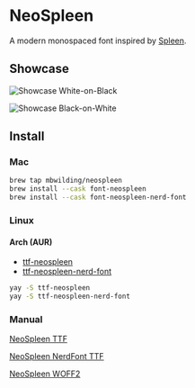# NeoSpleen

A modern monospaced font inspired by [Spleen](https://github.com/fcambus/spleen).

## Showcase

![Showcase White-on-Black](https://github.com/mbwilding/NeoSpleen/releases/latest/download/Showcase-WoB.png)

![Showcase Black-on-White](https://github.com/mbwilding/NeoSpleen/releases/latest/download/Showcase-BoW.png)

## Install

### Mac

```bash
brew tap mbwilding/neospleen
brew install --cask font-neospleen
brew install --cask font-neospleen-nerd-font
```

### Linux

#### Arch (AUR)

- [ttf-neospleen](https://aur.archlinux.org/packages/ttf-neospleen)
- [ttf-neospleen-nerd-font](https://aur.archlinux.org/packages/ttf-neospleen-nerd-font)

```bash
yay -S ttf-neospleen
yay -S ttf-neospleen-nerd-font
```

### Manual

[NeoSpleen TTF](https://github.com/mbwilding/NeoSpleen/releases/latest/download/NeoSpleen.ttf)

[NeoSpleen NerdFont TTF](https://github.com/mbwilding/NeoSpleen/releases/latest/download/NeoSpleen-NerdFont.ttf)

[NeoSpleen WOFF2](https://github.com/mbwilding/NeoSpleen/releases/latest/download/NeoSpleen.woff2)
